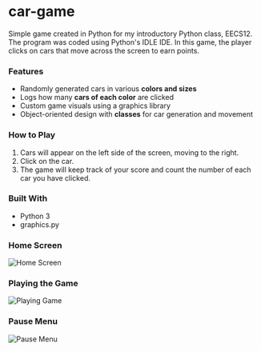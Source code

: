 # car-game
Simple game created in Python for my introductory Python class, EECS12. The program was coded using Python's IDLE IDE. In this game, the player clicks on cars that move across the screen to earn points. 

### Features
- Randomly generated cars in various **colors and sizes**
- Logs how many **cars of each color** are clicked
- Custom game visuals using a graphics library
- Object-oriented design with **classes** for car generation and movement

### How to Play
1. Cars will appear on the left side of the screen, moving to the right.
2. Click on the car.
3. The game will keep track of your score and count the number of each car you have clicked.

### Built With 
- Python 3
- graphics.py

### Home Screen
![Home Screen](https://github.com/user-attachments/assets/22617554-6d95-428e-8414-7a387932fdf9)

### Playing the Game
![Playing Game](https://github.com/user-attachments/assets/f719829f-a487-4d42-9c8b-f5b7048f619a)

### Pause Menu
![Pause Menu](https://github.com/user-attachments/assets/c82b5d36-32e1-4804-8738-4b46db0e503a)
